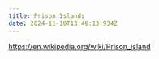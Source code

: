 ```yaml
---
title: Prison Islands
date: 2024-11-10T13:40:13.934Z
---
```

<https://en.wikipedia.org/wiki/Prison_island>